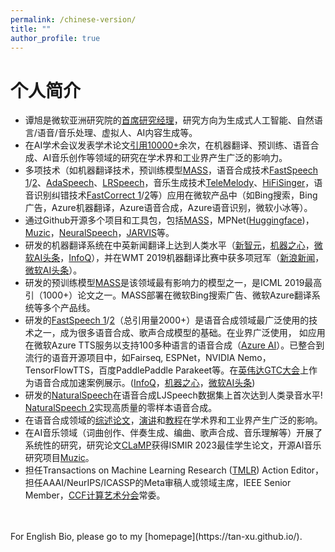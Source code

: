 ```yaml
---
permalink: /chinese-version/
title: ""
author_profile: true
---
```


<deprecated>
  
# 个人简介

* 谭旭是微软亚洲研究院的[首席研究经理](https://www.microsoft.com/en-us/research/people/xuta/)，研究方向为生成式人工智能、自然语言/语音/音乐处理、虚拟人、AI内容生成等。
* 在AI学术会议发表学术论文[引用10000+](https://scholar.google.com/citations?user=tob-U1oAAAAJ)余次，在机器翻译、预训练、语音合成、AI音乐创作等领域的研究在学术界和工业界产生广泛的影响力。
* 多项技术（如机器翻译技术，预训练模型[MASS](https://arxiv.org/pdf/1905.02450.pdf)，语音合成技术[FastSpeech 1](https://arxiv.org/pdf/1905.09263.pdf)/[2](https://arxiv.org/pdf/2006.04558.pdf)、[AdaSpeech](https://arxiv.org/pdf/2103.00993.pdf)、[LRSpeech](https://arxiv.org/pdf/2008.03687.pdf)，音乐生成技术[TeleMelody](https://arxiv.org/pdf/2109.09617.pdf)、[HiFiSinger](https://arxiv.org/pdf/2009.01776.pdf)，语音识别纠错技术[FastCorrect 1](https://arxiv.org/pdf/2105.03842.pdf)/[2](https://arxiv.org/pdf/2109.14420.pdf)等）应用在微软产品中（如Bing搜索，Bing广告，Azure机器翻译，Azure语音合成，Azure语音识别，微软小冰等）。
* 通过Github开源多个项目和工具包，包括[MASS](https://github.com/microsoft/mass)，MPNet([Huggingface](https://huggingface.co/transformers/model_doc/mpnet.html))，[Muzic](https://github.com/microsoft/muzic)，[NeuralSpeech](https://github.com/microsoft/NeuralSpeech)，[JARVIS](https://github.com/microsoft/JARVIS)等。
* 研发的机器翻译系统在中英新闻翻译上达到人类水平（[新智元](https://mp.weixin.qq.com/s/fkPcs10tnQIvDiniRexCjQ)，[机器之心](https://syncedreview.com/2018/03/14/microsoft-ai-achieves-milestone-in-machine-translation/)，[微软AI头条](https://blogs.microsoft.com/ai/chinese-to-english-translator-milestone/)，[InfoQ](https://www.infoq.com/news/2018/03/parity-machine-translation/)），并在WMT 2019机器翻译比赛中获多项冠军（[新浪新闻](https://t.cj.sina.com.cn/articles/view/2118746300/7e4980bc02000nezo)，[微软AI头条](https://news.microsoft.com/apac/2019/05/22/microsoft-research-asia-msra-leads-in-2019-wmt-international-machine-translation-competition/)）。
* 研发的预训练模型[MASS](https://mp.weixin.qq.com/s/7yCnAHk6x0ICtEwBKxXpOw)是该领域最有影响力的模型之一，是ICML 2019最高引（1000+）论文之一。MASS部署在微软Bing搜索广告、微软Azure翻译系统等多个产品线。
* 研发的[FastSpeech 1](https://mp.weixin.qq.com/s/aHupAjPNFdUdaG9Uof_obQ)/[2](https://mp.weixin.qq.com/s/gaoZ6pQmiXBP3BNDec1nQg)（总引用量2000+）是语音合成领域最广泛使用的技术之一，成为很多语音合成、歌声合成模型的基础。在业界广泛使用， 如应用在微软Azure TTS服务以支持100多种语言的语音合成（[Azure AI](https://techcommunity.microsoft.com/t5/azure-ai/neural-text-to-speech-extends-support-to-15-more-languages-with/ba-p/1505911)）。已整合到流行的语音开源项目中，如Fairseq, ESPNet，NVIDIA Nemo，TensorFlowTTS，百度PaddlePaddle Parakeet等。在[英伟达GTC大会](https://resource.gtcevent.cn/gtc2020/pdf/CNS20269.pdf)上作为语音合成加速案例展示。([InfoQ](https://www.infoq.cn/article/tvy7hnin8bjvlm6g0myu)，[机器之心](https://mp.weixin.qq.com/s/UkFadiUBy-Ymn-zhJ95JcQ)，[微软AI头条](https://www.microsoft.com/en-us/research/blog/fastspeech-new-text-to-speech-model-improves-on-speed-accuracy-and-controllability/))
* 研发的[NaturalSpeech](https://arxiv.org/abs/2205.04421)在语音合成LJSpeech数据集上首次达到人类录音水平! [NaturalSpeech 2](https://arxiv.org/pdf/2304.09116.pdf)实现高质量的零样本语音合成。
* 在语音合成领域的[综述论文](https://arxiv.org/pdf/2106.15561.pdf)，[演讲](https://www.microsoft.com/en-us/research/people/xuta/)和[教程](https://github.com/tts-tutorial/)在学术界和工业界产生广泛的影响。 
* 在AI音乐领域（词曲创作、伴奏生成、编曲、歌声合成、音乐理解等）开展了系统性的研究，研究论文[CLaMP](https://arxiv.org/pdf/2304.11029.pdf)获得ISMIR 2023最佳学生论文，开源AI音乐研究项目[Muzic](https://github.com/microsoft/muzic)。 
* 担任Transactions on Machine Learning Research ([TMLR](https://www.jmlr.org/tmlr/)) Action Editor，担任AAAI/NeurIPS/ICASSP的Meta审稿人或领域主席，IEEE Senior Member，[CCF计算艺术分会](https://www.ccf.org.cn/Chapters/CCF_Chapters/CCF_CA/)常委。

<br/>
<br/>
For English Bio, please go to my [homepage](https://tan-xu.github.io/). 
